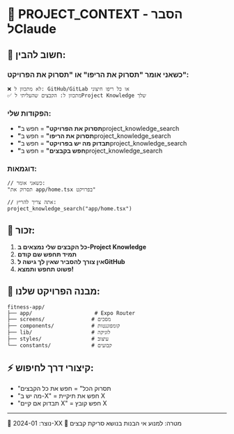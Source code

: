 # 🤖 PROJECT_CONTEXT - הסבר לClaude

## 📌 חשוב להבין:

### כשאני אומר "תסרוק את הריפו" או "תסרוק את הפרויקט":

```
❌ לא מתכוון ל: GitHub/GitLab או כל ריפו חיצוני
✅ מתכוון ל: הקבצים שהעליתי לProject Knowledge שלך
```

### הפקודות שלי:

- **"תסרוק את הפרויקט"** = חפש בproject_knowledge_search
- **"תסרוק את הריפו"** = חפש בproject_knowledge_search
- **"תבדוק מה יש בפרויקט"** = חפש בproject_knowledge_search
- **"חפש בקבצים"** = חפש בproject_knowledge_search

### דוגמאות:

```
// כשאני אומר:
"תסרוק את app/home.tsx בפרויקט"

// אתה צריך להריץ:
project_knowledge_search("app/home.tsx")
```

## 🎯 זכור:

1. **כל הקבצים שלי נמצאים ב-Project Knowledge**
2. **תמיד תחפש שם קודם**
3. **אין צורך להסביר שאין לך גישה לGitHub**
4. **פשוט תחפש ותמצא!**

## 📁 מבנה הפרויקט שלנו:

```
fitness-app/
├── app/                    # Expo Router
├── screens/               # מסכים
├── components/            # קומפוננטות
├── lib/                   # לוגיקה
├── styles/                # עיצוב
└── constants/             # קבועים
```

## ⚡ קיצורי דרך לחיפוש:

- "תסרוק הכל" = חפש את כל הקבצים
- "מה יש ב-X" = חפש את תיקיית X
- "תבדוק אם קיים X" = חפש קובץ X

---

📅 נוצר: 2024-01-XX
🎯 מטרה: למנוע אי הבנות בנושא סריקת קבצים
